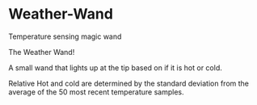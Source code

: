 # Weather-Wand
Temperature sensing magic wand

The Weather Wand! 

A small wand that lights up at the tip based on if it is hot or cold.

Relative Hot and cold are determined by the standard deviation from the average of the 50 most recent temperature samples.
